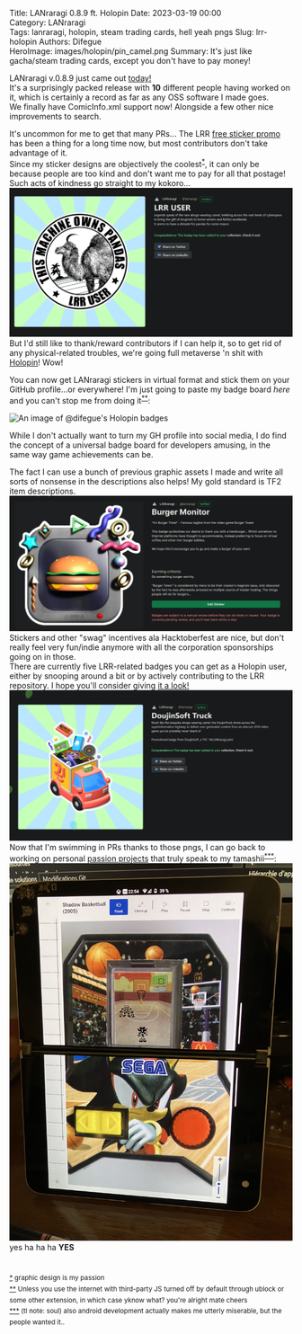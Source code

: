 Title: LANraragi 0.8.9 ft. Holopin
Date: 2023-03-19 00:00  
Category: LANraragi  
Tags: lanraragi, holopin, steam trading cards, hell yeah pngs
Slug: lrr-holopin
Authors: Difegue  
HeroImage: images/holopin/pin_camel.png
Summary: It's just like gacha/steam trading cards, except you don't have to pay money!  

LANraragi v.0.8.9 just came out [today!](https://github.com/Difegue/LANraragi/releases/tag/v.0.8.90)  
It's a surprisingly packed release with **10** different people having worked on it, which is certainly a record as far as any OSS software I made goes.  
We finally have ComicInfo.xml support now! Alongside a few other nice improvements to search.  

It's uncommon for me to get that many PRs... The LRR [free sticker promo](https://github.com/Difegue/LANraragi#make-a-pr-get-stickers) has been a thing for a long time now, but most contributors don't take advantage of it.  
Since my sticker designs are objectively the coolest<sup id="ref-1">[*](#note-1)</sup>, it can only be because people are too kind and don't want me to pay for all that postage! Such acts of kindness go straight to my kokoro...  
![A picture of the "LRR USER" badge on Holopin](images/holopin/pin_camel.png)  
But I'd still like to thank/reward contributors if I can help it, so to get rid of any physical-related troubles, we're going full metaverse 'n shit with [Holopin](https://www.holopin.io/)! Wow! 

You can now get LANraragi stickers in virtual format and stick them on your GitHub profile...or everywhere! I'm just going to paste my badge board _here_ and you can't stop me from doing it<sup id="ref-2">[**](#note-2)</sup>:  

<img alt="An image of @difegue's Holopin badges" src="https://holopin.me/difegue" title="An image of @difegue's Holopin badges" />  

While I don't actually want to turn my GH profile into social media, I do find the concept of a universal badge board for developers amusing, in the same way game achievements can be.  

The fact I can use a bunch of previous graphic assets I made and write all sorts of nonsense in the descriptions also helps! My gold standard is TF2 item descriptions.     
![A picture of the "Burger Time" LRR badge on Holopin - yes this is a yuji naka reference](images/holopin/pin_burg.png)  
Stickers and other "swag" incentives ala Hacktoberfest are nice, but don't really feel very fun/indie anymore with all the corporation sponsorships going on in those.  
There are currently five LRR-related badges you can get as a Holopin user, either by snooping around a bit or by actively contributing to the LRR repository. I hope you'll consider giving [it a look!](https://www.holopin.io/@lanraragi)  
![A picture of the "DoujinSoft Truck" badge on Holopin](images/holopin/pin_truck.png)  
Now that I'm swimming in PRs thanks to those pngs, I can go back to working on personal [passion projects](https://github.com/Difegue/LCDonald) that truly speak to my tamashii<sup id="ref-3">[***](#note-3)</sup>:  
![A picture of Sonic McOrigins running on Android/Surface Duo, featuring the elusive...Shadow Basketball](images/lcdonald/android.jpg)  
yes ha ha ha **YES**  


#

<sup id="note-1">[\*](#ref-1) graphic design is my passion </sup>  
<sup id="note-2">[\*\*](#ref-2) Unless you use the internet with third-party JS turned off by default through ublock or some other extension, in which case yknow what? you're alright mate cheers</sup>  
<sup id="note-3">[\*\*\*](#ref-3) (tl note: soul) also android development actually makes me utterly miserable, but the people wanted it.. </sup>  